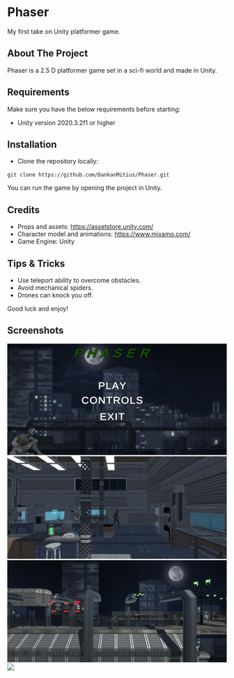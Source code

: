# Phaser
My first take on Unity platformer game.

## About The Project
Phaser is a 2.5 D platformer game set in a sci-fi world and made in Unity.

## Requirements
Make sure you have the below requirements before starting:

+ Unity version 2020.3.2f1 or higher

## Installation

+ Clone the repository locally:
```
git clone https://github.com/DankanMitius/Phaser.git
```

You can run the game by opening the project in Unity.

## Credits

+ Props and assets: https://assetstore.unity.com/
+ Character model and animations: https://www.mixamo.com/
+ Game Engine: Unity

## Tips & Tricks

+ Use teleport ability to overcome obstacles.
+ Avoid mechanical spiders.
+ Drones can knock you off.

Good luck and enjoy!

## Screenshots
![](Screenshots/2f89ced173b9fbf90f5bede29175ff7f.jpg)
![](Screenshots/a722bff4576e72e1abbca71b06fd1646.jpg)
![](Screenshots/f86f391cef5c4556a5327e34010e8b12.jpg)
![](Screenshots/gif1.gif)